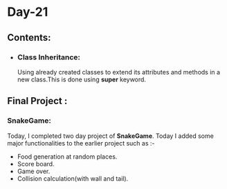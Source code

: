 # Day-21
## Contents:
- ### Class Inheritance: 
     Using already created classes to extend its attributes and methods in a new class.This is done using __super__ keyword.
## Final Project :
### SnakeGame:

Today, I completed two day project of __SnakeGame__. Today I added some major functionalities to the earlier project such as :-
- Food generation at random places.
- Score board.
- Game over.
- Collision calculation(with wall and tail).
